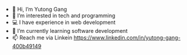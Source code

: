 - 👋 Hi, I’m Yutong Gang
- 👀 I’m interested in tech and programming
- 💻 I have experience in web development
- 🌱 I’m currently learning software development
- 📫 Reach me via Linkein https://www.linkedin.com/in/yutong-gang-400b49149

<!---
gyt1112017/gyt1112017 is a ✨ special ✨ repository because its `README.md` (this file) appears on your GitHub profile.
You can click the Preview link to take a look at your changes.
--->
